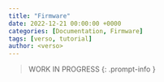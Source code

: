 ```yaml
---
title: "Firmware"
date: 2022-12-21 00:00:00 +0000
categories: [Documentation, Firmware]
tags: [verso, tutorial]
author: <verso> 
---
```


> WORK IN PROGRESS
{: .prompt-info }
